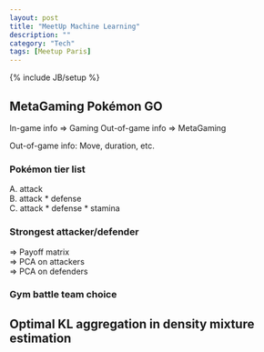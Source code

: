 ```yaml
---
layout: post
title: "MeetUp Machine Learning"
description: ""
category: "Tech"
tags: [Meetup Paris]
---
```

{% include JB/setup %}

## MetaGaming Pokémon GO
In-game info => Gaming
Out-of-game info => MetaGaming

Out-of-game info:
Move, duration, etc.

### Pokémon tier list
A. attack	
B. attack * defense		
C. attack * defense * stamina

### Strongest attacker/defender 	
=> Payoff matrix		
=> PCA on attackers		
=> PCA on defenders			

### Gym battle team choice

## Optimal KL aggregation in density mixture estimation